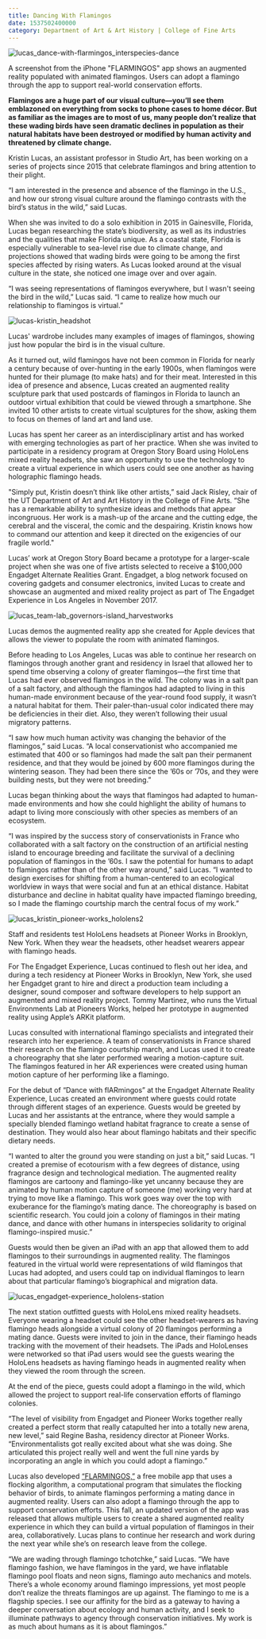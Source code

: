 ```yaml
--- 
title: Dancing With Flamingos
date: 1537502400000
category: Department of Art & Art History | College of Fine Arts
---
```


![lucas_dance-with-flarmingos_interspecies-dance](http://research.utexas.edu/showcase/assets/js/fileman/Uploads/lucas_dance-with-flarmingos_interspecies-dance.jpg)

A screenshot from the iPhone "FLARMINGOS" app shows an augmented reality populated with animated flamingos. Users can adopt a flamingo through the app to support real-world conservation efforts.

**Flamingos are a huge part of our visual culture—you’ll see them emblazoned on everything from socks to phone cases to home décor. But as familiar as the images are to most of us, many people don’t realize that these wading birds have seen dramatic declines in population as their natural habitats have been destroyed or modified by human activity and threatened by climate change.**

Kristin Lucas, an assistant professor in Studio Art, has been working on a series of projects since 2015 that celebrate flamingos and bring attention to their plight.

“I am interested in the presence and absence of the flamingo in the U.S., and how our strong visual culture around the flamingo contrasts with the bird’s status in the wild,” said Lucas.

When she was invited to do a solo exhibition in 2015 in Gainesville, Florida, Lucas began researching the state’s biodiversity, as well as its industries and the qualities that make Florida unique. As a coastal state, Florida is especially vulnerable to sea-level rise due to climate change, and projections showed that wading birds were going to be among the first species affected by rising waters. As Lucas looked around at the visual culture in the state, she noticed one image over and over again.

“I was seeing representations of flamingos everywhere, but I wasn't seeing the bird in the wild,” Lucas said. “I came to realize how much our relationship to flamingos is virtual.”

![lucas-kristin_headshot](http://research.utexas.edu/showcase/assets/js/fileman/Uploads/lucas-kristin_headshot.jpg)

Lucas' wardrobe includes many examples of images of flamingos, showing just how popular the bird is in the visual culture.

As it turned out, wild flamingos have not been common in Florida for nearly a century because of over-hunting in the early 1900s, when flamingos were hunted for their plumage (to make hats) and for their meat. Interested in this idea of presence and absence, Lucas created an augmented reality sculpture park that used postcards of flamingos in Florida to launch an outdoor virtual exhibition that could be viewed through a smartphone. She invited 10 other artists to create virtual sculptures for the show, asking them to focus on themes of land art and land use.

Lucas has spent her career as an interdisciplinary artist and has worked with emerging technologies as part of her practice. When she was invited to participate in a residency program at Oregon Story Board using HoloLens mixed reality headsets, she saw an opportunity to use the technology to create a virtual experience in which users could see one another as having holographic flamingo heads.

"Simply put, Kristin doesn’t think like other artists,” said Jack Risley, chair of the UT Department of Art and Art History in the College of Fine Arts. “She has a remarkable ability to synthesize ideas and methods that appear incongruous. Her work is a mash-up of the arcane and the cutting edge, the cerebral and the visceral, the comic and the despairing. Kristin knows how to command our attention and keep it directed on the exigencies of our fragile world."

Lucas’ work at Oregon Story Board became a prototype for a larger-scale project when she was one of five artists selected to receive a $100,000 Engadget Alternate Realities Grant. Engadget, a blog network focused on covering gadgets and consumer electronics, invited Lucas to create and showcase an augmented and mixed reality project as part of The Engadget Experience in Los Angeles in November 2017.

![lucas_team-lab_governors-island_harvestworks](http://research.utexas.edu/showcase/assets/js/fileman/Uploads/lucas_team-lab_governors-island_harvestworks1.jpg)

Lucas demos the augmented reality app she created for Apple devices that allows the viewer to populate the room with animated flamingos.

Before heading to Los Angeles, Lucas was able to continue her research on flamingos through another grant and residency in Israel that allowed her to spend time observing a colony of greater flamingos—the first time that Lucas had ever observed flamingos in the wild. The colony was in a salt pan of a salt factory, and although the flamingos had adapted to living in this human-made environment because of the year-round food supply, it wasn’t a natural habitat for them. Their paler-than-usual color indicated there may be deficiencies in their diet. Also, they weren’t following their usual migratory patterns.

“I saw how much human activity was changing the behavior of the flamingos,” said Lucas. “A local conservationist who accompanied me estimated that 400 or so flamingos had made the salt pan their permanent residence, and that they would be joined by 600 more flamingos during the wintering season. They had been there since the ’60s or ’70s, and they were building nests, but they were not breeding.”

Lucas began thinking about the ways that flamingos had adapted to human-made environments and how she could highlight the ability of humans to adapt to living more consciously with other species as members of an ecosystem.

“I was inspired by the success story of conservationists in France who collaborated with a salt factory on the construction of an artificial nesting island to encourage breeding and facilitate the survival of a declining population of flamingos in the ’60s. I saw the potential for humans to adapt to flamingos rather than of the other way around,” said Lucas. “I wanted to design exercises for shifting from a human-centered to an ecological worldview in ways that were social and fun at an ethical distance. Habitat disturbance and decline in habitat quality have impacted flamingo breeding, so I made the flamingo courtship march the central focus of my work.”

![lucas_kristin_pioneer-works_hololens2](http://research.utexas.edu/showcase/assets/js/fileman/Uploads/lucas_kristin_pioneer-works_hololens2.jpg)

Staff and residents test HoloLens headsets at Pioneer Works in Brooklyn, New York. When they wear the headsets, other headset wearers appear with flamingo heads.

For The Engadget Experience, Lucas continued to flesh out her idea, and during a tech residency at Pioneer Works in Brooklyn, New York, she used her Engadget grant to hire and direct a production team including a designer, sound composer and software developers to help support an augmented and mixed reality project. Tommy Martinez, who runs the Virtual Environments Lab at Pioneers Works, helped her prototype in augmented reality using Apple’s ARKit platform.

Lucas consulted with international flamingo specialists and integrated their research into her experience. A team of conservationists in France shared their research on the flamingo courtship march, and Lucas used it to create a choreography that she later performed wearing a motion-capture suit. The flamingos featured in her AR experiences were created using human motion capture of her performing like a flamingo.

For the debut of “Dance with flARmingos” at the Engadget Alternate Reality Experience, Lucas created an environment where guests could rotate through different stages of an experience. Guests would be greeted by Lucas and her assistants at the entrance, where they would sample a specially blended flamingo wetland habitat fragrance to create a sense of destination. They would also hear about flamingo habitats and their specific dietary needs.

“I wanted to alter the ground you were standing on just a bit,” said Lucas. “I created a premise of ecotourism with a few degrees of distance, using fragrance design and technological mediation. The augmented reality flamingos are cartoony and flamingo-like yet uncanny because they are animated by human motion capture of someone (me) working very hard at trying to move like a flamingo. This work goes way over the top with exuberance for the flamingo’s mating dance. The choreography is based on scientific research. You could join a colony of flamingos in their mating dance, and dance with other humans in interspecies solidarity to original flamingo-inspired music.”

Guests would then be given an iPad with an app that allowed them to add flamingos to their surroundings in augmented reality. The flamingos featured in the virtual world were representations of wild flamingos that Lucas had adopted, and users could tap on individual flamingos to learn about that particular flamingo’s biographical and migration data.

![lucas_engadget-experience_hololens-station](http://research.utexas.edu/showcase/assets/js/fileman/Uploads/lucas_engadget-experience_hololens-station.jpg)

The next station outfitted guests with HoloLens mixed reality headsets. Everyone wearing a headset could see the other headset-wearers as having flamingo heads alongside a virtual colony of 20 flamingos performing a mating dance. Guests were invited to join in the dance, their flamingo heads tracking with the movement of their headsets. The iPads and HoloLenses were networked so that iPad users would see the guests wearing the HoloLens headsets as having flamingo heads in augmented reality when they viewed the room through the screen.

At the end of the piece, guests could adopt a flamingo in the wild, which allowed the project to support real-life conservation efforts of flamingo colonies.

“The level of visibility from Engadget and Pioneer Works together really created a perfect storm that really catapulted her into a totally new arena, new level,” said Regine Basha, residency director at Pioneer Works. “Environmentalists got really excited about what she was doing. She articulated this project really well and went the full nine yards by incorporating an angle in which you could adopt a flamingo.”

Lucas also developed [“FLARMINGOS,”](https://www.youtube.com/watch?v=ZqPMSfg2PiA) a free mobile app that uses a flocking algorithm, a computational program that simulates the flocking behavior of birds, to animate flamingos performing a mating dance in augmented reality. Users can also adopt a flamingo through the app to support conservation efforts. This fall, an updated version of the app was released that allows multiple users to create a shared augmented reality experience in which they can build a virtual population of flamingos in their area, collaboratively. Lucas plans to continue her research and work during the next year while she’s on research leave from the college.

“We are wading through flamingo tchotchke,” said Lucas. “We have flamingo fashion, we have flamingos in the yard, we have inflatable flamingo pool floats and neon signs, flamingo auto mechanics and motels. There’s a whole economy around flamingo impressions, yet most people don’t realize the threats flamingos are up against. The flamingo to me is a flagship species. I see our affinity for the bird as a gateway to having a deeper conversation about ecology and human activity, and I seek to illuminate pathways to agency through conservation initiatives. My work is as much about humans as it is about flamingos.”